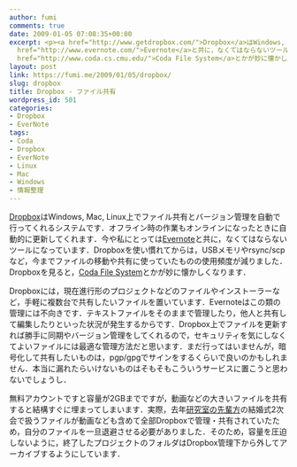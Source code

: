 ```yaml
---
author: fumi
comments: true
date: 2009-01-05 07:08:35+00:00
excerpt: <p><a href="http://www.getdropbox.com/">Dropbox</a>はWindows, Mac, Linux上でファイル共有とバージョン管理を自動で行ってくれるシステムです．オフライン時の作業もオンラインになったときに自動的に更新してくれます．今や私にとっては<a
  href="http://www.evernote.com/">Evernote</a>と共に，なくてはならないツールになっています．Dropboxを見ると，<a
  href="http://www.coda.cs.cmu.edu/">Coda File System</a>とかが妙に懐かしくなります．</p>
layout: post
link: https://fumi.me/2009/01/05/dropbox/
slug: dropbox
title: Dropbox - ファイル共有
wordpress_id: 501
categories:
- Dropbox
- EverNote
tags:
- Coda
- Dropbox
- EverNote
- Linux
- Mac
- Windows
- 情報整理
---
```


[Dropbox](http://www.getdropbox.com/)はWindows, Mac, Linux上でファイル共有とバージョン管理を自動で行ってくれるシステムです．オフライン時の作業もオンラインになったときに自動的に更新してくれます．今や私にとっては[Evernote](http://www.evernote.com/)と共に，なくてはならないツールになっています．Dropboxを使い慣れてからは，USBメモリやrsync/scpなど，今までファイルの移動や共有に使っていたものの使用頻度が減りました．Dropboxを見ると，[Coda File System](http://www.coda.cs.cmu.edu/)とかが妙に懐かしくなります．




Dropboxには，現在進行形のプロジェクトなどのファイルやインストーラーなど，手軽に複数台で共有したいファイルを置いています．Evernoteはこの類の管理には不向きです．テキストファイルをそのままで管理したり，他人と共有して編集したりといった状況が発生するからです．Dropbox上でファイルを更新すれば勝手に同期やバージョン管理をしてくれるので，セキュリティを気にしなくてよいファイルには最適な管理方法だと思います．まだ行ってはいませんが，暗号化して共有したいものは，pgp/gpgでサインをするくらいで良いのかもしれません．本当に漏れたらいけないものはそもそもこういうサービスに置こうと思わないでしょうし．




無料アカウントですと容量が2GBまでですが，動画などの大きいファイルを共有すると結構すぐに埋まってしまいます．実際，去年[研究室の先輩方](http://logn.10yama.net/)の結婚式2次会で扱うファイルが動画なども含めて全部Dropboxで管理・共有されていたため，自分のファイルを一旦退避させる必要がありました．そのため，容量を圧迫しないように，終了したプロジェクトのフォルダはDropbox管理下から外してアーカイブするようにしています．
